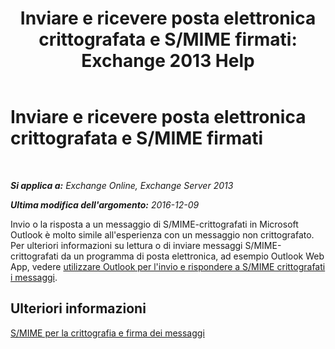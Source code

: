 ﻿---
title: 'Inviare e ricevere posta elettronica crittografata e S/MIME firmati: Exchange 2013 Help'
TOCTitle: Inviare e ricevere posta elettronica crittografata e S/MIME firmati
ms:assetid: 1ce37ada-0a80-4b47-8611-d008979589ff
ms:mtpsurl: https://technet.microsoft.com/it-it/library/Dn626157(v=EXCHG.150)
ms:contentKeyID: 61213863
ms.date: 05/22/2018
mtps_version: v=EXCHG.150
ms.translationtype: MT
---

# Inviare e ricevere posta elettronica crittografata e S/MIME firmati

 

_**Si applica a:** Exchange Online, Exchange Server 2013_

_**Ultima modifica dell'argomento:** 2016-12-09_

Invio o la risposta a un messaggio di S/MIME-crittografati in Microsoft Outlook è molto simile all'esperienza con un messaggio non crittografato. Per ulteriori informazioni su lettura o di inviare messaggi S/MIME-crittografati da un programma di posta elettronica, ad esempio Outlook Web App, vedere [utilizzare Outlook per l'invio e rispondere a S/MIME crittografati i messaggi](https://go.microsoft.com/fwlink/p/?linkid=392520).

## Ulteriori informazioni

[S/MIME per la crittografia e firma dei messaggi](s-mime-for-message-signing-and-encryption-exchange-2013-help.md)

